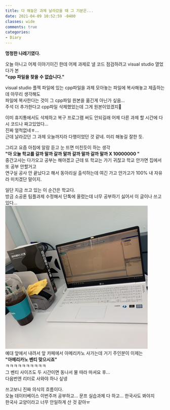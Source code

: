 ```yaml
---
title: 다 해놓은 과제 날라갔을 때 그 기분은...
date: 2021-04-09 10:52:59 -0400
classes: wide
comments: true
categories: 
- Diary
---
```

**멍청한 나레기였다.**    

오늘 아니고 어제 이야기이긴 한데 어제 과제로 낼 코드 점검하려고 visual studio 열었다가 본     
**"cpp 파일을 찾을 수 없습니다."**     

visual studio 플젝 파일에 있는 cpp파일을 과제 모아놓는 파일에 복사해놓고 제출하는데 아무리 생각해도     
파일에 복사한다는 것이 그 cpp파일 원본을 옮긴게 아닌가 싶음...     
주석 더 추가한다고 cpp파일 삭제했었는데 그게 원본이었겠지🤬     

이미 휴지통에서도 삭제하고 복구 프로그램 써도 안되길래 어제 다른 과제 할 시간에 다시 코드나 짜고있었다...     
진짜 얼척없네ㅎ...     
근데 날라갔던 그 과제 오늘까지라 다행이었던 것 같네. 미리 해놓길 잘한 듯.     


그리고 요즘 아침에 알람 듣고 눈 뜨면 미친듯이 하는 생각     
**"아 오늘 학교를 갈까 말까 갈까 말까 갈까 말까 갈까 말까 X 10000000 "**     
중간고사는 다가오고 공부는 해야겠고 근데 또 학교는 가기 귀찮고 학교 안가면 집에서 또 공부 안할거고      
연구실 공사 안 끝났다고 해서 동아리실 출석하는데 여긴 가고 안가고가 100% 내 자유라 미치겠단 말이지.     

일단 지금 쓰고 있는 이 순간은 학교다.     
방금 소공론 팀플과제 수정해서 단톡에 올렸는데 너무 공부하기 싫어서 이 글이나 쓰고있다...     
<img src="/assets/images/photo/post31/post31_photo1.jpg" width="450px">     
예대 앞에서 내려서 앞 카페에서 아메리카노 사가는데 거기 주인분이 이제는     
**"아메리카노 벤티 맞으시죠"**     
ㅋㅋㅋㅋㅋㅋㅋㅋㅋㅋ    
그 벤티 사이즈도 두 시간이면 동나서 물 따라 마셔요 후...     
다음번엔 리터로 사와야 하나 싶넹    

쓰고보니 진짜 의식의 흐름이다.     
오늘 데이터베이스 이번주꺼 공부하고... 문프 실습과제 다 하고... 한국사도 봐야지     
한국사 교양이라고 너무 안일하게 산 것 같아ㅠ    
